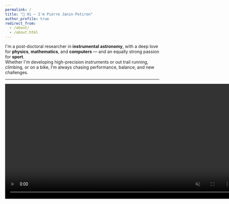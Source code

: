 ```yaml
---
permalink: /
title: "👋 Hi — I'm Pierre Janin-Potiron"
author_profile: true
redirect_from: 
  - /about/
  - /about.html
---
```

I'm a post-doctoral researcher in **instrumental astronomy**, with a deep love for **physics**, **mathematics**, and **computers** — and an equally strong passion for **sport**.  
Whether I'm developing high-precision instruments or out trail running, climbing, or on a bike, I’m always chasing performance, balance, and new challenges.


---

<video controls loop muted autoplay preload="auto" src="../files/closed_loop.mp4" title="Title" width="750"></video>